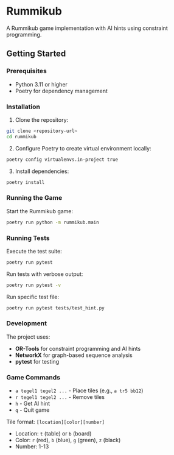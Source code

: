 # Rummikub

A Rummikub game implementation with AI hints using constraint programming.

## Getting Started

### Prerequisites

- Python 3.11 or higher
- Poetry for dependency management

### Installation

1. Clone the repository:
```bash
git clone <repository-url>
cd rummikub
```

2. Configure Poetry to create virtual environment locally:
```bash
poetry config virtualenvs.in-project true
```

3. Install dependencies:
```bash
poetry install
```

### Running the Game

Start the Rummikub game:
```bash
poetry run python -m rummikub.main
```

### Running Tests

Execute the test suite:
```bash
poetry run pytest
```

Run tests with verbose output:
```bash
poetry run pytest -v
```

Run specific test file:
```bash
poetry run pytest tests/test_hint.py
```

### Development

The project uses:
- **OR-Tools** for constraint programming and AI hints
- **NetworkX** for graph-based sequence analysis
- **pytest** for testing

### Game Commands

- `a tegel1 tegel2 ...` - Place tiles (e.g., `a tr5 bb12`)
- `r tegel1 tegel2 ...` - Remove tiles
- `h` - Get AI hint
- `q` - Quit game

Tile format: `[location][color][number]`
- Location: `t` (table) or `b` (board)
- Color: `r` (red), `b` (blue), `g` (green), `z` (black)
- Number: 1-13